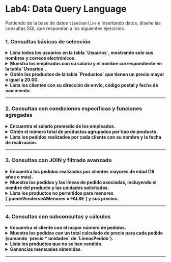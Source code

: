 # Lab4: Data Query Language
Partiendo de la base de datos `tiendaOnline` e insertando datos, diseñe las consultas SQL que respondan a los siguientes ejercicios.


### 1. Consultas básicas de selección
<details>
<summary><b>Lista todos los usuarios en la tabla `Usuarios`, mostrando solo sus nombres y correos electrónicos.</b></summary>

  ```sql
   SELECT nombre, email FROM Usuarios;
  ```
</details>

<details>
<summary><b>Muestra los empleados con su salario y el nombre correspondiente en la tabla `Usuarios`.</b></summary>

  ```sql
   SELECT Usuarios.nombre, Empleados.salario 
   FROM Empleados 
   JOIN Usuarios ON Empleados.usuarioId = Usuarios.id;
  ```
</details>

<details>
<summary><b>Obtén los productos de la tabla `Productos` que tienen un precio mayor o igual a 20.00.</b></summary>

  ```sql
   SELECT nombre, precio FROM Productos WHERE precio >= 20.00;
  ```
</details>

<details>
<summary><b>Lista los clientes con su dirección de envío, código postal y fecha de nacimiento.</b></summary>

  ```sql
   SELECT Usuarios.nombre, Clientes.direccionEnvio, Clientes.codigoPostal, Clientes.fechaNacimiento 
   FROM Clientes 
   JOIN Usuarios ON Clientes.usuarioId = Usuarios.id;
  ```
</details>

---

### 2. Consultas con condiciones específicas y funciones agregadas
<details>
<summary><b>Encuentra el salario promedio de los empleados.</b></summary>

  ```sql
   SELECT AVG(salario) AS salario_promedio FROM Empleados;
  ```
</details>

<details>
<summary><b>Obtén el número total de productos agrupados por tipo de producto.</b></summary>

  ```sql
   SELECT TiposProducto.nombre AS tipo, COUNT(Productos.id) AS total_productos 
   FROM Productos 
   JOIN TiposProducto ON Productos.tipoProductoId = TiposProducto.id 
   GROUP BY TiposProducto.nombre;
  ```
</details>

<details>
<summary><b>Lista los pedidos realizados por cada cliente con su nombre y la fecha de realización.</b></summary>

  ```sql
   SELECT Usuarios.nombre AS cliente, Pedidos.fechaRealizacion 
   FROM Pedidos 
   JOIN Clientes ON Pedidos.clienteId = Clientes.id 
   JOIN Usuarios ON Clientes.usuarioId = Usuarios.id;
  ```
</details>

---

### 3. Consultas con JOIN y filtrado avanzado
<details>
<summary><b>Encuentra los pedidos realizados por clientes mayores de edad (18 años o más).</b></summary>

  ```sql
   SELECT Usuarios.nombre AS cliente, Pedidos.fechaRealizacion 
   FROM Pedidos 
   JOIN Clientes ON Pedidos.clienteId = Clientes.id 
   JOIN Usuarios ON Clientes.usuarioId = Usuarios.id 
   WHERE TIMESTAMPDIFF(YEAR, Clientes.fechaNacimiento, pedidos.fechaRealizacion) >= 18;
  ```
</details>

<details>
<summary><b>Muestra los pedidos y las líneas de pedido asociadas, incluyendo el nombre del producto y las unidades solicitadas.</b></summary>

  ```sql
   SELECT Pedidos.id AS pedido_id, Productos.nombre AS producto, LineasPedido.unidades 
   FROM LineasPedido 
   JOIN Pedidos ON LineasPedido.pedidoId = Pedidos.id 
   JOIN Productos ON LineasPedido.productoId = Productos.id;
  ```
</details>

<details>
<summary><b>Lista los productos no permitidos para menores (`puedeVenderseAMenores = FALSE`) y sus precios.</b></summary>

  ```sql
   SELECT nombre, precio 
   FROM Productos 
   WHERE puedeVenderseAMenores = FALSE;
  ```
</details>

---

### 4. Consultas con subconsultas y cálculos
<details>
<summary><b>Encuentra el cliente con el mayor número de pedidos.</b></summary>

  ```sql
   SELECT Usuarios.nombre AS cliente, COUNT(Pedidos.id) AS total_pedidos 
   FROM Pedidos 
   JOIN Clientes ON Pedidos.clienteId = Clientes.id 
   JOIN Usuarios ON Clientes.usuarioId = Usuarios.id 
   GROUP BY Usuarios.nombre 
   ORDER BY total_pedidos DESC 
   LIMIT 1;
  ```
</details>

<details>
<summary><b>Muestra los pedidos con un total calculado de precio para cada pedido (sumando `precio * unidades` de `LineasPedido`).</b></summary>

  ```sql
   SELECT Pedidos.id AS pedido_id, SUM(LineasPedido.precio * LineasPedido.unidades) AS total_precio 
   FROM Pedidos 
   JOIN LineasPedido ON Pedidos.id = LineasPedido.pedidoId 
   GROUP BY Pedidos.id;
  ```
</details>

<details>
<summary><b>Lista los productos que no se han vendido.</b></summary>

  ```sql
   SELECT Productos.nombre 
   FROM Productos 
   LEFT JOIN LineasPedido ON Productos.id = LineasPedido.productoId 
   WHERE LineasPedido.productoId IS NULL;
  ```
</details>

<details>
<summary><b>Ganancias mensuales obtenidas.</b></summary>

  ```sql
   SELECT MONTH(pedidos.fechaRealizacion) AS Mes, SUM(LineasPedido.precio * LineasPedido.unidades) AS total_precio 
   FROM Pedidos 
   JOIN LineasPedido ON Pedidos.id = LineasPedido.pedidoId
   GROUP BY MONTH(pedidos.fechaRealizacion);
  ```
</details>


---



